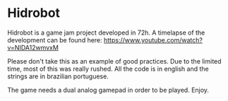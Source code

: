 # Hidrobot
Hidrobot is a game jam project developed in 72h.
A timelapse of the development can be found here: https://www.youtube.com/watch?v=NIDA12wmvxM

Please don't take this as an example of good practices. Due to the limited time, most of this was really rushed.
All the code is in english and the strings are in brazilian portuguese.

The game needs a dual analog gamepad in order to be played.
Enjoy.
